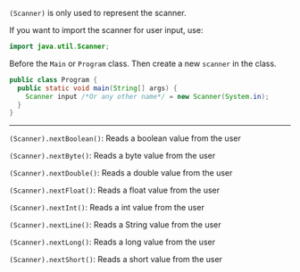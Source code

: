 `(Scanner)` is only used to represent the scanner.

If you want to import the scanner for user input, use:

```java
import java.util.Scanner;
```

Before the `Main` or `Program` class. Then create a new `scanner` in the class.

```java
public class Program {
  public static void main(String[] args) {
    Scanner input /*Or any other name*/ = new Scanner(System.in);
  }
}
```

---

`(Scanner).nextBoolean()`: Reads a boolean value from the user

`(Scanner).nextByte()`: Reads a byte value from the user

`(Scanner).nextDouble()`: Reads a double value from the user

`(Scanner).nextFloat()`: Reads a float value from the user

`(Scanner).nextInt()`: Reads a int value from the user

`(Scanner).nextLine()`: Reads a String value from the user

`(Scanner).nextLong()`: Reads a long value from the user

`(Scanner).nextShort()`: Reads a short value from the user
